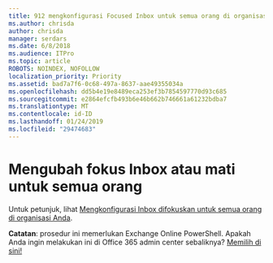 ```yaml
---
title: 912 mengkonfigurasi Focused Inbox untuk semua orang di organisasi Anda
ms.author: chrisda
author: chrisda
manager: serdars
ms.date: 6/8/2018
ms.audience: ITPro
ms.topic: article
ROBOTS: NOINDEX, NOFOLLOW
localization_priority: Priority
ms.assetid: bad7a7f6-0c68-497a-8637-aae49355034a
ms.openlocfilehash: dd5b4e19e8489eca253ef3b7854597770d93c685
ms.sourcegitcommit: e2864efcfb493b6e46b662b746661a61232bdba7
ms.translationtype: MT
ms.contentlocale: id-ID
ms.lasthandoff: 01/24/2019
ms.locfileid: "29474683"
---
```

# <a name="turn-focused-inbox-on-or-off-for-everyone"></a>Mengubah fokus Inbox atau mati untuk semua orang

Untuk petunjuk, lihat [Mengkonfigurasi Inbox difokuskan untuk semua orang di organisasi Anda](https://support.office.com/article/613a845c-4b71-41de-b331-acdcf5b6625d.aspx).
  
 **Catatan**: prosedur ini memerlukan Exchange Online PowerShell. Apakah Anda ingin melakukan ini di Office 365 admin center sebaliknya? [Memilih di sini!](https://go.microsoft.com/fwlink/p/?linkid=862489)
  

